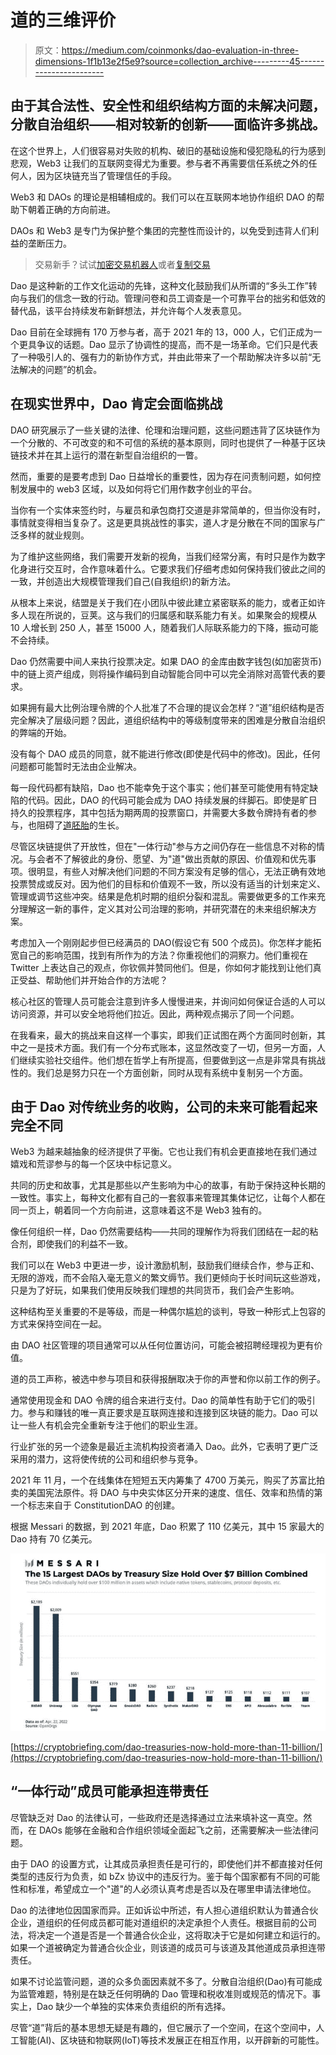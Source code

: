 # 道的三维评价

> 原文：<https://medium.com/coinmonks/dao-evaluation-in-three-dimensions-1f1b13e2f5e9?source=collection_archive---------45----------------------->

## 由于其合法性、安全性和组织结构方面的未解决问题，分散自治组织——相对较新的创新——面临许多挑战。

在这个世界上，人们很容易对失败的机构、破旧的基础设施和侵犯隐私的行为感到悲观，Web3 让我们的互联网变得尤为重要。参与者不再需要信任系统之外的任何人，因为区块链充当了管理信任的手段。

Web3 和 DAOs 的理论是相辅相成的。我们可以在互联网本地协作组织 DAO 的帮助下朝着正确的方向前进。

DAOs 和 Web3 是专门为保护整个集团的完整性而设计的，以免受到违背人们利益的垄断压力。

> 交易新手？试试[加密交易机器人](/coinmonks/crypto-trading-bot-c2ffce8acb2a)或者[复制交易](/coinmonks/top-10-crypto-copy-trading-platforms-for-beginners-d0c37c7d698c)

Dao 是这种新的工作文化运动的先锋，这种文化鼓励我们从所谓的“多头工作”转向与我们的信念一致的行动。管理问卷和员工调查是一个可靠平台的拙劣和低效的替代品，该平台持续发布新鲜想法，并允许每个人发表意见。

Dao 目前在全球拥有 170 万参与者，高于 2021 年的 13，000 人，它们正成为一个更具争议的话题。Dao 显示了协调性的提高，而不是一场革命。它们只是代表了一种吸引人的、强有力的新协作方式，并由此带来了一个帮助解决许多以前“无法解决的问题”的机会。

## 在现实世界中，Dao 肯定会面临挑战

DAO 研究展示了一些关键的法律、伦理和治理问题，这些问题违背了区块链作为一个分散的、不可改变的和不可信的系统的基本原则，同时也提供了一种基于区块链技术并在其上运行的潜在新型自治组织的一瞥。

然而，重要的是要考虑到 Dao 日益增长的重要性，因为存在问责制问题，如何控制发展中的 web3 区域，以及如何将它们用作数字创业的平台。

当你有一个实体来签约时，与雇员和承包商打交道是非常简单的，但当你没有时，事情就变得相当复杂了。这是更具挑战性的事实，道人才是分散在不同的国家与广泛多样的就业规则。

为了维护这些网络，我们需要开发新的视角，当我们经常分离，有时只是作为数字化身进行交互时，合作意味着什么。它要求我们仔细考虑如何保持我们彼此之间的一致，并创造出大规模管理我们自己(自我组织)的新方法。

从根本上来说，结盟是关于我们在小团队中彼此建立紧密联系的能力，或者正如许多人现在所说的，豆荚。这与我们的归属感和联系能力有关。如果聚会的规模从 10 人增长到 250 人，甚至 15000 人，随着我们人际联系能力的下降，振动可能不会持续。

Dao 仍然需要中间人来执行投票决定。如果 DAO 的金库由数字钱包(如加密货币)中的链上资产组成，则将操作编码到自动智能合同中可以完全消除对高管代表的要求。

如果拥有最大比例治理令牌的个人批准了不合理的提议会怎样？“道”组织结构是否完全解决了层级问题？因此，道组织结构中的等级制度带来的困难是分散自治组织的弊端的开始。

没有每个 DAO 成员的同意，就不能进行修改(即使是代码中的修改)。因此，任何问题都可能暂时无法由企业解决。

每一段代码都有缺陷，Dao 也不能幸免于这个事实；他们甚至可能使用有特定缺陷的代码。因此，DAO 的代码可能会成为 DAO 持续发展的绊脚石。即使是旷日持久的投票程序，其中包括为期两周的投票窗口，并需要大多数令牌持有者的参与，也阻碍了[道胚胎](https://blog.slock.it/the-history-of-the-dao-and-lessons-learned-d06740f8cfa5)的生长。

尽管区块链提供了开放性，但在"一体行动"参与方之间仍存在一些信息不对称的情况。与会者不了解彼此的身份、愿望、为"道"做出贡献的原因、价值观和优先事项。很明显，有些人对解决他们问题的不同方案没有足够的信心，无法正确有效地投票赞成或反对。因为他们的目标和价值观不一致，所以没有适当的计划来定义、管理或调节这些冲突。结果是危机时期的组织分裂和混乱。需要做更多的工作来充分理解这一新的事件，定义其对公司治理的影响，并研究潜在的未来组织解决方案。

考虑加入一个刚刚起步但已经满员的 DAO(假设它有 500 个成员)。你怎样才能拓宽自己的影响范围，找到有所作为的方法？你重视他们的洞察力。他们重视在 Twitter 上表达自己的观点，你钦佩并赞同他们。但是，你如何才能找到让他们真正受益、帮助他们并开始合作的方法呢？

核心社区的管理人员可能会注意到许多人慢慢进来，并询问如何保证合适的人可以访问资源，并可以安全地将他们拉近。因此，两种观点揭示了同一个问题。

在我看来，最大的挑战来自这样一个事实，即我们正试图在两个方面同时创新，其中之一是技术方面。我们有一个分布式账本，这显然改变了一切，但另一方面，人们继续实验社交组件。他们想在哲学上有所提高，但要做到这一点是非常具有挑战性的。我们总是努力只在一个方面创新，同时从现有系统中复制另一个方面。

## 由于 Dao 对传统业务的收购，公司的未来可能看起来完全不同

Web3 为越来越抽象的经济提供了平衡。它也让我们有机会更直接地在我们通过嬉戏和荒谬参与的每一个区块中标记意义。

共同的历史和故事，尤其是那些以产生影响为中心的故事，有助于保持这种长期的一致性。事实上，每种文化都有自己的一套叙事来管理其集体记忆，让每个人都在同一页上，朝着同一个方向前进，这意味着这不是 Web3 独有的。

像任何组织一样，Dao 仍然需要结构——共同的理解作为将我们团结在一起的粘合剂，即使我们的利益不一致。

我们可以在 Web3 中更进一步，设计激励机制，鼓励我们继续合作，参与正和、无限的游戏，而不会陷入毫无意义的繁文缛节。我们更倾向于长时间玩这些游戏，只是为了好玩，如果我们使用反映我们理想的共同货币，我们会产生影响。

这种结构至关重要的不是等级，而是一种偶尔尴尬的谈判，导致一种形式上包容的方式来保持空间在一起。

由 DAO 社区管理的项目通常可以从任何位置访问，可能会被招聘经理视为更有价值。

道的员工声称，被选中参与项目和获得报酬取决于你的声誉和你以前工作的例子。

通常使用现金和 DAO 令牌的组合来进行支付。Dao 的简单性有助于它们的吸引力。参与和赚钱的唯一真正要求是互联网连接和连接到区块链的能力。Dao 可以让一些人有机会完全重新专注于他们的职业生涯。

行业扩张的另一个迹象是最近主流机构投资者涌入 Dao。此外，它表明了更广泛采用的潜力，这将使传统的公司和组织参与竞争。

2021 年 11 月，一个在线集体在短短五天内筹集了 4700 万美元，购买了苏富比拍卖的美国宪法原件。将 DAO 与中央实体区分开来的速度、信任、效率和热情的第一个标志来自于 ConstitutionDAO 的创建。

根据 Messari 的数据，到 2021 年底，Dao 积累了 110 亿美元，其中 15 家最大的 Dao 持有 70 亿美元。

![](img/b1d5fe82a947e8291605e15d38f6168f.png)

[https://cryptobriefing.com/dao-treasuries-now-hold-more-than-11-billion/](https://cryptobriefing.com/dao-treasuries-now-hold-more-than-11-billion/)

## “一体行动”成员可能承担连带责任

尽管缺乏对 Dao 的法律认可，一些政府还是选择通过立法来填补这一真空。然而，在 DAOs 能够在金融和合作组织领域全面起飞之前，还需要解决一些法律问题。

由于 DAO 的设置方式，让其成员承担责任是可行的，即使他们并不都直接对任何类型的违反行为负责，如 bZx 协议中的违反行为。鉴于每个国家都有不同的可能性和标准，希望成立一个"道"的人必须认真考虑是否以及在哪里申请法律地位。

Dao 的法律地位因国家而异。正如诉讼中所述，有人担心道组织默认为普通合伙企业，道组织的任何成员都可能对道组织的决定承担个人责任。根据目前的公司法，将决定一个道是否是一个普通合伙企业，这将取决于它是如何建立和运行的。如果一个道被确定为普通合伙企业，则该道的成员可与该道及其他道成员承担连带责任。

如果不讨论监管问题，道的众多负面因素就不多了。分散自治组织(Dao)有可能成为监管难题，特别是在缺乏任何明确的 Dao 管理和税收准则或规范的情况下。事实上，Dao 缺少一个单独的实体来负责组织的所有选择。

尽管“道”背后的基本思想无疑是有趣的，但它展示了一个空间，在这个空间中，人工智能(AI)、区块链和物联网(IoT)等技术发展正在相互作用，以开辟新的可能性。